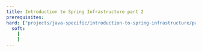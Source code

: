 ```yaml
---
title: Introduction to Spring Infrastructure part 2
prerequisites:
hard: ["projects/java-specific/introduction-to-spring-infrastructure/part-1"]
  soft:
    [ 
    ]
---
```

